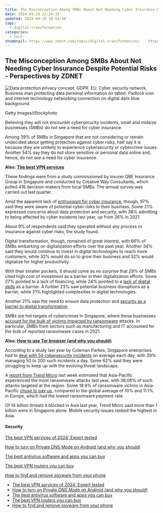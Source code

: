 ```yaml
---
title: The Misconception Among SMBs About Not Needing Cyber Insurance Despite Potential Risks - Perspectives by ZDNET
date: 2024-09-19 22:16:33
updated: 2024-09-20 10:54:38
tags:
  - digital-transformation
categories:
  - tech
thumbnail: https://www.zdnet.com/topic/digital-transformation/    https://www.zdnet.com/a/img/resize/5e853fd988fb59930cbafade579f835b867fa3a7/2019/03/12/a0a80a45-774f-40b7-8b57-ab6c79dd81f8/istock-962094400.jpg?width=170&height=128&fit=crop&auto=webp
---
```


## The Misconception Among SMBs About Not Needing Cyber Insurance Despite Potential Risks - Perspectives by ZDNET

![Data protection privacy concept. GDPR. EU. Cyber security network. Business man protecting data personal information on tablet. Padlock icon and internet technology networking connection on digital dark blue background.](https://www.zdnet.com/a/img/resize/e2d0b16e62f5cee35527e982d19a5d55bc94734c/2019/03/12/a0a80a45-774f-40b7-8b57-ab6c79dd81f8/istock-962094400.jpg?auto=webp&width=1280)

Getty Images/iStockphoto

Believing they will not encounter cybersecurity incidents, small and midsize businesses (SMBs) do not see a need for cyber insurance. 

Among 39% of SMBs in Singapore that are not considering or remain undecided about getting protection against cyber risks, half say it is because they are unlikely to experience cybersecurity or cybercrime issues. Another 54% say they do not store sensitive or personal data online and, hence, do not see a need for cyber insurance. 

**Also:** [**The best VPN services**](https://www.zdnet.com/article/best-vpn/)

These findings were from a study commissioned by insurer QBE Insurance Group in Singapore and conducted by Creative Way Consultants, which polled 416 decision-makers from local SMBs. The annual survey was carried out last quarter. 

Amid the apparent lack of [enthusiasm for cyber insurance](https://www.zdnet.com/article/singapore-smbs-keen-on-cyber-insurance-concern-about-data-security/), though, 97% said they were aware of potential cyber risks to their business. Some 21% expressed concerns about data protection and security, with 38% admitting to being affected by cyber incidents last year, up from 26% in 2021\. 

About 9% of respondents said they operated without any process or insurance against cyber risks, the study found. 

Digital transformation, though, remained of great interest, with 66% of SMBs embarking on digitalization efforts over the past year. Another 34% said they would continue to invest in digital technologies to reach more customers, while 32% would do so to grow their business and 32% would digitalize for higher productivity. 

With their smaller pockets, it should come as no surprise that 29% of SMBs cited high cost of investment as a barrier in their digitalization efforts. Some 27% pointed to a lack of financing, while 24% pointed to a [lack of digital skills](https://www.zdnet.com/article/cybersecurity-skills-concerns-hamper-singapore-smb-digitalisation-efforts/) as a barrier. A further 23% saw potential business disruptions as a barrier, while 21% highlighted complexities in digital technologies. 

Another 21% saw the need to ensure data protection and [security as a barrier to digital transformation](https://www.zdnet.com/article/cybersecurity-skills-concerns-hamper-singapore-smb-digitalisation-efforts/). 

SMBs are hot targets of cybercrimes in Singapore, where these businesses [account for the bulk of victims impacted by ransomware](https://www.zdnet.com/article/singapore-clocks-higher-ransomware-attacks-warns-of-iot-risks/) attacks. In particular, SMBs from sectors such as manufacturing and IT accounted for the bulk of reported ransomware cases in 2021\. 

**Also:** [**How to use Tor browser (and why you should)**](https://www.zdnet.com/article/how-to-use-tor-browser-and-why-you-should/)

According to a study last year by Coleman Parkes, Singapore enterprises had to [deal with 54 cybersecurity incidents](https://www.zdnet.com/article/singapore-firms-see-54-cybersecurity-incidents-daily-struggle-to-keep-up/) on average each day, with 39% managing 50 to 200 such incidents a day. Some 62% said they were struggling to keep up with the evolving threat landscape. 

A [report from Trend Micro](https://www.trendmicro.com/vinfo/us/security/research-and-analysis/threat-reports/roundup/rethinking-tactics-annual-cybersecurity-roundup-2022) last week estimated that Asia-Pacific experienced the most ransomware attacks last year, with 38.06% of such attacks targeted at the region. Some 18.9% of ransomware victims in Asia-Pacific [chose to pay up](https://www.zdnet.com/article/faced-with-likelihood-of-ransomware-attacks-businesses-still-choosing-to-pay-up/), compared to the global average of 10% and 11.1% in Europe, which had the lowest ransomware payment rate. 

Of 14 billion threats it blocked in Asia last year, Trend Micro said more than 1 billion were in Singapore alone. Mobile security issues ranked the highest in Asia. 

#### Security

[The best VPN services of 2024: Expert tested](https://www.zdnet.com/article/best-vpn/ "The best VPN services of 2024: Expert tested")

[How to turn on Private DNS Mode on Android (and why you should)](https://www.zdnet.com/article/how-to-turn-on-private-dns-mode-on-android-and-why-you-should/ "How to turn on Private DNS Mode on Android (and why you should)")

[The best antivirus software and apps you can buy](https://www.zdnet.com/article/best-antivirus/ "The best antivirus software and apps you can buy")

[The best VPN routers you can buy](https://www.zdnet.com/article/best-vpn-router/ "The best VPN routers you can buy")

[How to find and remove spyware from your phone](https://www.zdnet.com/article/how-to-find-and-remove-spyware-from-your-phone/ "How to find and remove spyware from your phone")

* [The best VPN services of 2024: Expert tested](https://www.zdnet.com/article/best-vpn/ "The best VPN services of 2024: Expert tested")
* [How to turn on Private DNS Mode on Android (and why you should)](https://www.zdnet.com/article/how-to-turn-on-private-dns-mode-on-android-and-why-you-should/ "How to turn on Private DNS Mode on Android (and why you should)")
* [The best antivirus software and apps you can buy](https://www.zdnet.com/article/best-antivirus/ "The best antivirus software and apps you can buy")
* [The best VPN routers you can buy](https://www.zdnet.com/article/best-vpn-router/ "The best VPN routers you can buy")
* [How to find and remove spyware from your phone](https://www.zdnet.com/article/how-to-find-and-remove-spyware-from-your-phone/ "How to find and remove spyware from your phone")

<ins class="adsbygoogle"
     style="display:block"
     data-ad-format="autorelaxed"
     data-ad-client="ca-pub-7571918770474297"
     data-ad-slot="1223367746"></ins>



<ins class="adsbygoogle"
     style="display:block"
     data-ad-client="ca-pub-7571918770474297"
     data-ad-slot="8358498916"
     data-ad-format="auto"
     data-full-width-responsive="true"></ins>
